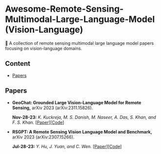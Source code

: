 # Awesome-Remote-Sensing-Multimodal-Large-Language-Model (Vision-Language)

📢 A collection of remote sensing multimodal large language model papers focusing on vision-language domains.



## Content
- [Papers](#papers)



## Papers
- **GeoChat: Grounded Large Vision-Language Model for Remote Sensing,** arXiv 2023 (arXiv:2311.15826).

  **Nov-28-23:** *K. Kuckreja, M. S. Danish, M. Naseer, A. Das, S. Khan, and F. S. Khan.* [[Paper](http://arxiv.org/abs/2311.15826)][[Code](https://github.com/mbzuai-oryx/geochat)]

- **RSGPT: A Remote Sensing Vision Language Model and Benchmark,** arXiv 2023 (arXiv:2307.15266).

  **Jul-28-23:** *Y. Hu, J. Yuan, and C. Wen.* [[Paper](https://arxiv.org/abs/2307.15266)][[Code](https://github.com/Lavender105/RSGPT)]
